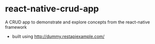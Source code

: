 # react-native-crud-app
A CRUD app to demonstrate and explore concepts from the react-native framework

- built using http://dummy.restapiexample.com/
